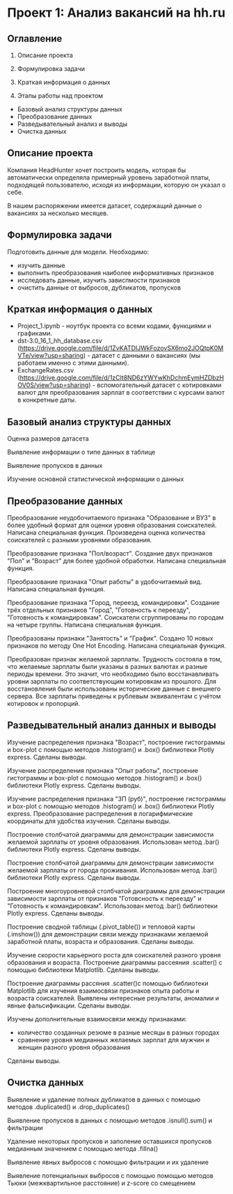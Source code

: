 # Проект 1: Анализ вакансий на hh.ru

## Оглавление

1. Описание проекта

2. Формулировка задачи

3. Краткая информация о данных

4. Этапы работы над проектом
- Базовый анализ структуры данных
- Преобразование данных
- Разведывательный анализ и выводы
- Очистка данных 

## Описание проекта

Компания HeadHunter хочет построить модель, которая бы автоматически определяла примерный уровень заработной платы, подходящей пользователю, исходя из информации, которую он указал о себе.

В нашем распоряжении имеется датасет, содержащий данные о вакансиях за несколько месяцев. 

## Формулировка задачи

Подготовить данные для модели. Необходимо:
- изучить данные
- выполнить преобразования наиболее информативных признаков
- исследовать данные, изучить зависпмости признаков
- очистить данные от выбросов, дубликатов, пропусков

## Краткая информация о данных

- Project_1.ipynb - ноутбук проекта со всеми кодами, функциями и графиками.
- dst-3.0_16_1_hh_database.csv (https://drive.google.com/file/d/1ZvKATDIJWkFozovSX6mo2JOQtpK0MVTe/view?usp=sharing) - датасет с данными о вакансиях (мы работаем именно с этими данными).
- ExchangeRates.csv (https://drive.google.com/file/d/1zClt8ND6zYWYwKhDchmEymHZDbzHOV0S/view?usp=sharing) - вспомогательный датасет с котировками валют для преобразования зарплат в соответствии с курсами валют в конкретные даты.

## Базовый анализ структуры данных

Оценка размеров датасета

Выявление информации о типе данных в таблице

Выявление пропусков в данных

Изучение основной статистической информации о данных

## Преобразование данных

Преобразование неудобочитаемого признака "Образование и ВУЗ" в более удобный формат для оценки уровня образования соискателей. Написана специальная функция. Произведена оценка количества соискателей с разными уровнями образования.

Преобразование признака "Пол/возраст". Создание двух признаков "Пол" и "Возраст" для более удобной обработки. Написана специальная функция.

Преобразование признака "Опыт работы" в удобочитаемый вид. Написана специальная функция.

Преобразование признака "Город, переезд, командировки". Создание трёх отдельных признаков "Город", "Готовность к переезду", "Готовность к командировкам". Соискатели сгруппированы по городам на четыре группы. Написана специальная функция.

Преобразованы признаки "Занятость" и "График". Создано 10 новых признаков по методу One Hot Encoding. Написана специальная функция.

Преобразован признак желаемой зарплаты. Трудность состояла в том, что желаемые зарплаты были указаны в разных валютах и разные периоды времени. Это значит, что необходимо было восстанавливать уровни зарплаты по соответствующим котировкам из прошлого. Для восстановления были использованы исторические данные с внешнего сервера. Все зарплаты приведены к рублевым эквивалентам с учётом котировок и пропорций.


## Разведывательный анализ данных и выводы

Изучение распределения признака "Возраст", построение гистограммы и box-plot с помощью методов .histogram() и .box() библиотеки Plotly express. Сделаны выводы.

Изучение распределения признака "Опыт работы", построение гистограммы и box-plot с помощью методов .histogram() и .box() библиотеки Plotly express. Сделаны выводы.

Изучение распределения признака "ЗП (руб)", построение гистограммы и box-plot с помощью методов .histogram() и .box() библиотеки Plotly express. Преобразование распределения в логарифмические координаты для удобства изучения. Сделаны выводы.

Построение столбчатой диаграммы для демонстрации зависимости желаемой зарплаты от уровня образования. Использован метод .bar() библиотеки Plotly express. Сделаны выводы.

Построение столбчатой диаграммы для демонстрации зависимости желаемой зарплаты от города проживания. Использован метод .bar() библиотеки Plotly express. Сделаны выводы.

Построение многоуровневой столбчатой диаграммы для демонстрации зависимости зарплаты от признаков "Готовсность к переезду" и "Готовность к командировкам". Использован метод .bar() библиотеки Plotly express. Сделаны выводы.

Построение сводной таблицы (.pivot_table()) и тепловой карты (.imshow()) для демонстрации связи между признаками желаемой заработной платы, возраста и образования. Сделаны выводы.

Изучение скорости карьерного роста для соискателей разного уровня образования и возраста. Построение диаграммы рассеяния .scatter() с помощью библиотеки Matplotlib. Сделаны выводы.

Построение диаграммы рассяния .scatter()с помощью библиотеки Matplotlib для изучения взаимосвязи признаков опыта работы и возраста соискателей. Выявлены интересные результаты, аномалии и явные фальсификации. Сделаны выводы.

Изучены дополнительные взаимосвязи между признаками:
- количество созданных резюме в разные месяцы в разных городах
- сравнение уровня медианных желаемых зарплат для мужчин и женщин разного уровня образования

Сделаны выводы.


## Очистка данных

Выявление и удаление полных дубликатов в данных с помощью методов .duplicated() и .drop_duplicates()

Выявление пропусков в данных с помощью методов .isnull().sum() и фильтрации

Удаление некоторых пропусков и заполение оставшихся пропусков медианным значением с помощью метода .fillna()

Выявление явных выбросов с помощью фильтрации и их удаление

Выявление потенциальных выбросов с помощью помощью методов Тьюки (межквартильное расстояние) и z-score со смещением